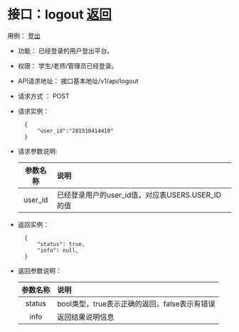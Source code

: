 # 接口：logout  [返回](../README.md)
用例： [登出](../yongli/登出.md)

- 功能：
    已经登录的用户登出平台。
    
- 权限：
    学生/老师/管理员已经登录。    
    
- API请求地址： 
    接口基本地址/v1/api/logout

- 请求方式 ：
    POST

- 请求实例：

        {
            "user_id":"201510414410"
        }
        
- 请求参数说明:        

  |参数名称|说明|
  |:---------:|:--------------------------------------------------------|      
  |user_id|已经登录用户的user_id值，对应表USERS.USER_ID的值|
  
- 返回实例：

        {         
            "status": true,
            "info": null,    
        }
 
- 返回参数说明：    
 
  |参数名称|说明|
  |:---------:|:--------------------------------------------------------|      
  |status|bool类型，true表示正确的返回，false表示有错误|
  |info|返回结果说明信息|
